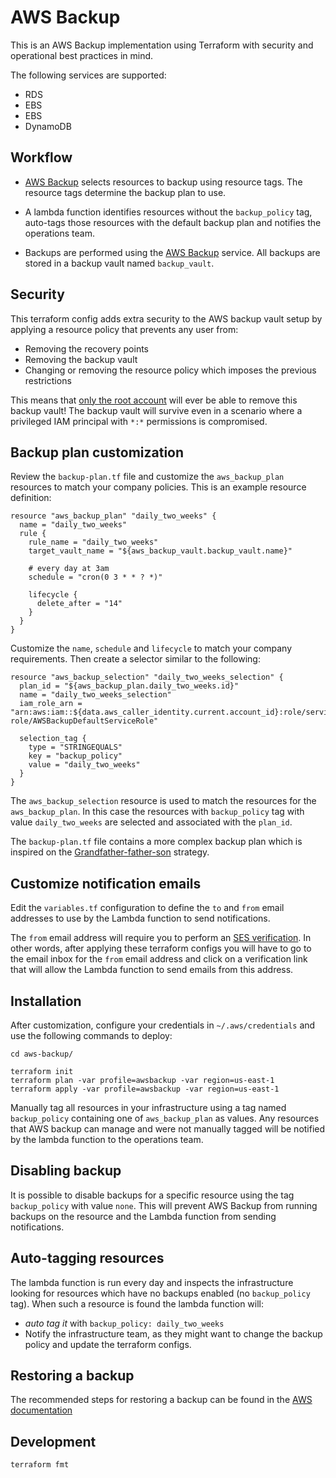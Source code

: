 # AWS Backup
This is an AWS Backup implementation using Terraform with security and operational
best practices in mind.

The following services are supported:
 * RDS
 * EBS
 * EBS
 * DynamoDB

## Workflow

 * [AWS Backup](https://aws.amazon.com/backup/) selects resources to backup
   using resource tags. The resource tags determine the backup plan to use.
   
 * A lambda function identifies resources without the `backup_policy` tag,
   auto-tags those resources with the default backup plan and notifies
   the operations team.

 * Backups are performed using the [AWS Backup](https://aws.amazon.com/backup/) service.
   All backups are stored in a backup vault named `backup_vault`.

## Security

This terraform config adds extra security to the AWS backup vault setup by applying a
resource policy that prevents any user from:
 
 * Removing the recovery points
 * Removing the backup vault
 * Changing or removing the resource policy which imposes the previous restrictions

This means that [only the root account](https://docs.aws.amazon.com/en_pv/general/latest/gr/root-vs-iam.html)
will ever be able to remove this backup vault! The backup vault will survive even
in a scenario where a privileged IAM principal with `*:*` permissions is compromised.

## Backup plan customization

Review the `backup-plan.tf` file and customize the `aws_backup_plan` resources
to match your company policies. This is an example resource definition:

```
resource "aws_backup_plan" "daily_two_weeks" {
  name = "daily_two_weeks"
  rule {
    rule_name = "daily_two_weeks"
    target_vault_name = "${aws_backup_vault.backup_vault.name}"

    # every day at 3am
    schedule = "cron(0 3 * * ? *)"

    lifecycle {
      delete_after = "14"
    }
  }
}
```

Customize the `name`, `schedule` and `lifecycle` to match your company requirements.
Then create a selector similar to the following:

```
resource "aws_backup_selection" "daily_two_weeks_selection" {
  plan_id = "${aws_backup_plan.daily_two_weeks.id}"
  name = "daily_two_weeks_selection"
  iam_role_arn = "arn:aws:iam::${data.aws_caller_identity.current.account_id}:role/service-role/AWSBackupDefaultServiceRole"

  selection_tag {
    type = "STRINGEQUALS"
    key = "backup_policy"
    value = "daily_two_weeks"
  }
}
```

The `aws_backup_selection` resource is used to match the resources for the
`aws_backup_plan`. In this case the resources with `backup_policy` tag with
value `daily_two_weeks` are selected and associated with the `plan_id`. 

The `backup-plan.tf` file contains a more complex backup plan which is inspired
on the [Grandfather-father-son](https://simple.wikipedia.org/wiki/Backup) strategy.

## Customize notification emails

Edit the `variables.tf` configuration to define the `to` and `from` email
addresses to use by the Lambda function to send notifications.

The `from` email address will require you to perform an [SES verification](https://docs.aws.amazon.com/en_pv/ses/latest/DeveloperGuide/verify-email-addresses.html).
In other words, after applying these terraform configs you will have to go
to the email inbox for the `from` email address and click on a verification link
that will allow the Lambda function to send emails from this address.  

## Installation

After customization, configure your credentials in `~/.aws/credentials` and use
the following commands to deploy:

```
cd aws-backup/ 

terraform init
terraform plan -var profile=awsbackup -var region=us-east-1
terraform apply -var profile=awsbackup -var region=us-east-1
```

Manually tag all resources in your infrastructure using a tag named `backup_policy`
containing one of `aws_backup_plan` as values. Any resources that AWS backup can
manage and were not manually tagged will be notified by the lambda function to
the operations team.

## Disabling backup

It is possible to disable backups for a specific resource using the tag `backup_policy`
with value `none`. This will prevent AWS Backup from running backups on the resource
and the Lambda function from sending notifications.

## Auto-tagging resources

The lambda function is run every day and inspects the infrastructure looking for
resources which have no backups enabled (no `backup_policy` tag). When such a resource
is found the lambda function will:

 * *auto tag it* with `backup_policy: daily_two_weeks`
 * Notify the infrastructure team, as they might want to change the backup
   policy and update the terraform configs.

## Restoring a backup

The recommended steps for restoring a backup can be found in the
[AWS documentation](https://docs.aws.amazon.com/aws-backup/latest/devguide/restore-resource.html)

## Development

```
terraform fmt
```